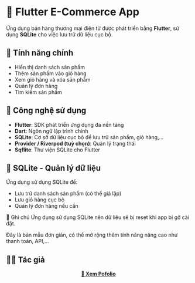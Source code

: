 # 🛒 Flutter E-Commerce App

Ứng dụng bán hàng thương mại điện tử được phát triển bằng **Flutter**, sử dụng **SQLite** cho việc lưu trữ dữ liệu cục bộ.

## 🚀 Tính năng chính

- Hiển thị danh sách sản phẩm
- Thêm sản phẩm vào giỏ hàng
- Xem giỏ hàng và xóa sản phẩm
- Quản lý đơn hàng
- Tìm kiếm sản phẩm
## 🧱 Công nghệ sử dụng

- **Flutter**: SDK phát triển ứng dụng đa nền tảng
- **Dart**: Ngôn ngữ lập trình chính
- **SQLite**: Cơ sở dữ liệu cục bộ để lưu trữ sản phẩm, giỏ hàng,...
- **Provider / Riverpod (tuỳ chọn)**: Quản lý trạng thái
- **Sqflite**: Thư viện SQLite cho Flutter

## 💾 SQLite - Quản lý dữ liệu

Ứng dụng sử dụng SQLite để:

- Lưu trữ danh sách sản phẩm (có thể giả lập)
- Lưu giỏ hàng cục bộ
- Quản lý đơn hàng nếu cần

📝 Ghi chú
Ứng dụng sử dụng SQLite nên dữ liệu sẽ bị reset khi app bị gỡ cài đặt.

Đây là bản mẫu đơn giản, có thể mở rộng thêm tính năng nâng cao như thanh toán, API,...

## 👨‍💻 Tác giả
<p align="center">
  <a href="https://tuananhhuflit.id.vn/" target="_blank"><strong>🔗 Xem Pofolio</strong></a>
</p>

